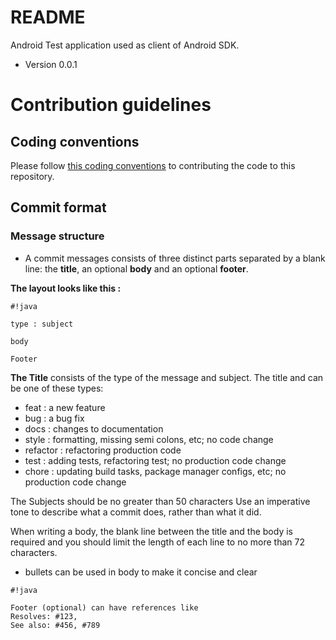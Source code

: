 # README #

Android Test application used as client of Android SDK.

* Version 0.0.1

# Contribution guidelines #

## Coding conventions ##

Please follow [this coding conventions](https://drive.google.com/a/myantra.com/file/d/0BwQtOzgM0HcOSkZTTjJWRkxtQ0U/view?usp=sharing) to contributing the code to this repository.

## Commit format ###

### Message structure ###

* A commit messages consists of three distinct parts separated by a blank line: the **title**, an optional **body** and an optional **footer**.

**The layout looks like this :**


```
#!java

type : subject

body

Footer
```


**The Title** consists of the type of the message and subject. The title and can be one of these types:

* feat : a new feature
* bug : a bug fix
* docs : changes to documentation
* style : formatting, missing semi colons, etc; no code change
* refactor : refactoring production code
* test : adding tests, refactoring test; no production code change
* chore : updating build tasks, package manager configs, etc; no production code change

The Subjects should be no greater than 50 characters
Use an imperative tone to describe what a commit does, rather than what it did.

When writing a body, the blank line between the title and the body is required and you should limit the length of each line to no more than 72 characters.

* bullets can be used in body to make it concise and clear


```
#!java

Footer (optional) can have references like
Resolves: #123,
See also: #456, #789
```